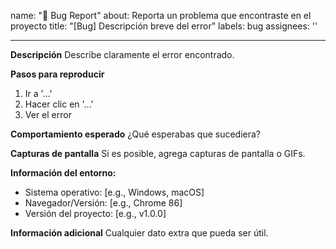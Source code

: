 name: "🐛 Bug Report"
about: Reporta un problema que encontraste en el proyecto
title: "[Bug] Descripción breve del error"
labels: bug
assignees: ''

---

**Descripción**
Describe claramente el error encontrado.

**Pasos para reproducir**

1. Ir a '...'
2. Hacer clic en '...'
3. Ver el error

**Comportamiento esperado**
¿Qué esperabas que sucediera?

**Capturas de pantalla**
Si es posible, agrega capturas de pantalla o GIFs.

**Información del entorno:**

- Sistema operativo: [e.g., Windows, macOS]
- Navegador/Versión: [e.g., Chrome 86]
- Versión del proyecto: [e.g., v1.0.0]

**Información adicional**
Cualquier dato extra que pueda ser útil.
